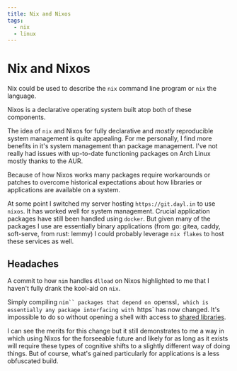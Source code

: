 ```yaml
---
title: Nix and Nixos
tags:
  - nix
  - linux
---
```


# Nix and Nixos

Nix could be used to describe the `nix` command line program or `nix` the language.

Nixos is a declarative operating system built atop both of these components.

The idea of `nix` and Nixos for fully declarative and *mostly* reproducible 
system management is quite appealing.
For me personally, I find more benefits in it's system management than package management.
I've not really had issues with up-to-date functioning packages on Arch Linux mostly thanks to the AUR.

Because of how Nixos works many packages require workarounds or patches to
overcome historical expectations about how libraries or applications are available on a system.

At some point I switched my server hosting `https://git.dayl.in` to use `nixos`.
It has worked well for system management. Crucial application packages have still been handled using `docker`.
But given many of the packages I use are essentially binary applications
(from go: gitea, caddy, soft-serve, from rust: lemmy) I could probably
leverage `nix flakes` to host these services as well.

## Headaches

A commit to how `nim` handles `dlload` on Nixos highlighted to me that I haven't fully drank the kool-aid on `nix`.

Simply compiling `nim`` packages that depend on `openssl`,
which is essentially any package interfacing with `https` has now changed.
It's impossible to do so without opening a shell with access to
[shared libraries](https://nixos.wiki/wiki/FAQ/I_installed_a_library_but_my_compiler_is_not_finding_it._Why%3F).

I can see the merits for this change but it still demonstrates to me a way in which using Nixos
for the forseeable future and likely for as long as it exists will require these types
of cognitive shifts to a slightly different way of doing things.
But of course, what's gained particularly for applications is a less obfuscated build.




